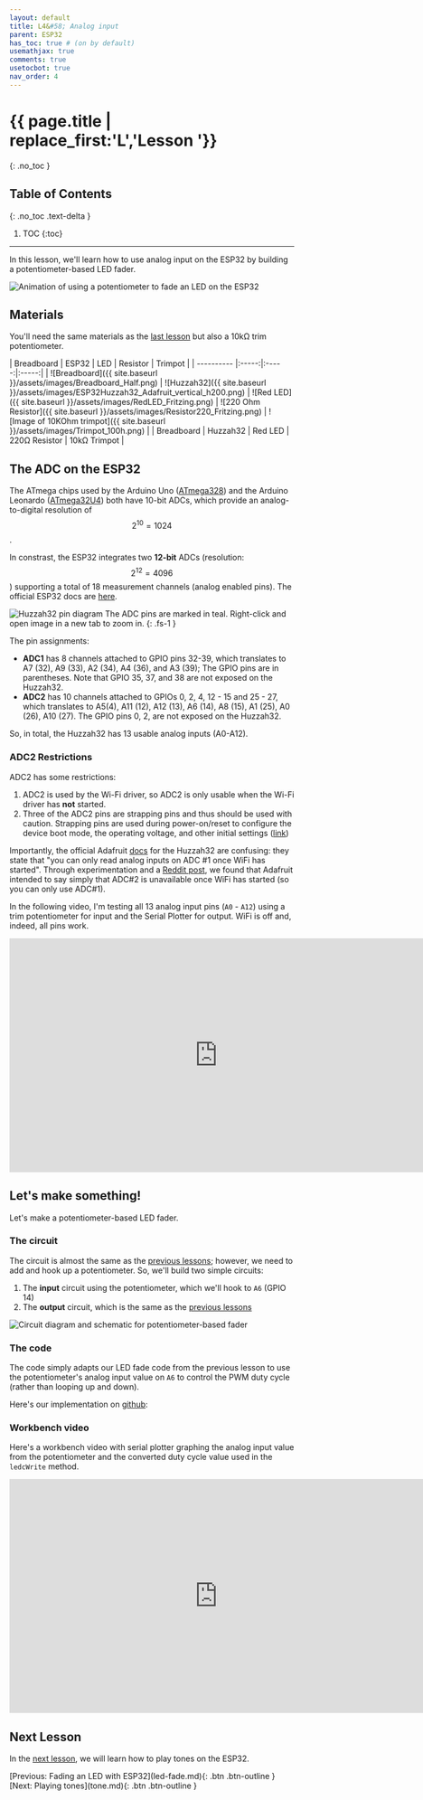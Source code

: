 ```yaml
---
layout: default
title: L4&#58; Analog input
parent: ESP32
has_toc: true # (on by default)
usemathjax: true
comments: true
usetocbot: true
nav_order: 4
---
```

# {{ page.title | replace_first:'L','Lesson '}}
{: .no_toc }

## Table of Contents
{: .no_toc .text-delta }

1. TOC
{:toc}
---

In this lesson, we'll learn how to use analog input on the ESP32 by building a potentiometer-based LED fader.

![Animation of using a potentiometer to fade an LED on the ESP32](assets/movies/Huzzah32_PotFade-optimized.gif)

## Materials

You'll need the same materials as the [last lesson](led-fade.md) but also a 10kΩ trim potentiometer.

| Breadboard | ESP32 | LED | Resistor | Trimpot | 
| ---------- |:-----:|:-----:|:-----:|
| ![Breadboard]({{ site.baseurl }}/assets/images/Breadboard_Half.png) | ![Huzzah32]({{ site.baseurl }}/assets/images/ESP32Huzzah32_Adafruit_vertical_h200.png)    | ![Red LED]({{ site.baseurl }}/assets/images/RedLED_Fritzing.png) | ![220 Ohm Resistor]({{ site.baseurl }}/assets/images/Resistor220_Fritzing.png) | ![Image of 10KOhm trimpot]({{ site.baseurl }}/assets/images/Trimpot_100h.png) | 
| Breadboard | Huzzah32  | Red LED | 220Ω Resistor | 10kΩ Trimpot |

## The ADC on the ESP32

The ATmega chips used by the Arduino Uno ([ATmega328](http://ww1.microchip.com/downloads/en/DeviceDoc/Atmel-7810-Automotive-Microcontrollers-ATmega328P_Datasheet.pdf)) and the Arduino Leonardo ([ATmega32U4](http://ww1.microchip.com/downloads/en/DeviceDoc/Atmel-7766-8-bit-AVR-ATmega16U4-32U4_Datasheet.pdf)) both have 10-bit ADCs, which provide an analog-to-digital resolution of $$2^{10}=1024$$. 

In constrast, the ESP32 integrates two **12-bit** ADCs (resolution: $$2^{12}=4096$$) supporting a total of 18 measurement channels (analog enabled pins). The official ESP32 docs are [here](https://docs.espressif.com/projects/esp-idf/en/latest/esp32/api-reference/peripherals/adc.html).

![Huzzah32 pin diagram](assets/images/AdafruitHuzzah32PinDiagram.png)
The ADC pins are marked in teal. Right-click and open image in a new tab to zoom in.
{: .fs-1 } 

The pin assignments:
- **ADC1** has 8 channels attached to GPIO pins 32-39, which translates to A7 (32), A9 (33), A2 (34), A4 (36), and A3 (39); The GPIO pins are in parentheses. Note that GPIO 35, 37, and 38 are not exposed on the Huzzah32.
- **ADC2** has 10 channels attached to GPIOs 0, 2, 4, 12 - 15 and 25 - 27, which translates to A5(4), A11 (12), A12 (13), A6 (14), A8 (15), A1 (25), A0 (26), A10 (27). The GPIO pins 0, 2, are not exposed on the Huzzah32. 

So, in total, the Huzzah32 has 13 usable analog inputs (A0-A12).

### ADC2 Restrictions
ADC2 has some restrictions:
1. ADC2 is used by the Wi-Fi driver, so ADC2 is only usable when the Wi-Fi driver has **not** started.
2. Three of the ADC2 pins are strapping pins and thus should be used with caution. Strapping pins are used during power-on/reset to configure the device boot mode, the operating voltage, and other initial settings ([link](https://www.esp32.com/viewtopic.php?t=5970))

Importantly, the official Adafruit [docs](https://learn.adafruit.com/adafruit-huzzah32-esp32-feather/pinouts) for the Huzzah32 are confusing: they state that "you can only read analog inputs on ADC #1 once WiFi has started". Through experimentation and a [Reddit post](https://www.reddit.com/r/esp32/comments/gav6mw/huzzah32_pin_diagram_draft/fp1zcz5?utm_source=share&utm_medium=web2x&context=3), we found that Adafruit intended to say simply that ADC#2 is unavailable once WiFi has started (so you can only use ADC#1).

In the following video, I'm testing all 13 analog input pins (`A0` - `A12`) using a trim potentiometer for input and the Serial Plotter for output. WiFi is off and, indeed, all pins work.

<iframe width="736" height="414" src="https://www.youtube.com/embed/8BBY-5n4e5A" frameborder="0" allow="accelerometer; autoplay; encrypted-media; gyroscope; picture-in-picture" allowfullscreen></iframe>

## Let's make something!

Let's make a potentiometer-based LED fader.

### The circuit

The circuit is almost the same as the [previous lessons](led-fade.md); however, we need to add and hook up a potentiometer. So, we'll build two simple circuits:
1. The **input** circuit using the potentiometer, which we'll hook to `A6` (GPIO 14)
2. The **output** circuit, which is the same as the [previous lessons](led-fade.md)

![Circuit diagram and schematic for potentiometer-based fader](assets/images/Huzzah32_PotFade_CircuitDiagramAndSchematic_Fritzing.png)

### The code

The code simply adapts our LED fade code from the previous lesson to use the potentiometer's analog input value on `A6` to control the PWM duty cycle (rather than looping up and down).

Here's our implementation on [github](https://github.com/makeabilitylab/arduino/tree/master/ESP32/Basics/PotFade):

<script src="https://gist-it.appspot.com/https://github.com/makeabilitylab/arduino/blob/master/ESP32/Basics/PotFade/PotFade.ino?footer=minimal"></script>

### Workbench video

Here's a workbench video with serial plotter graphing the analog input value from the potentiometer and the converted duty cycle value used in the `ledcWrite` method.

<iframe width="736" height="414" src="https://www.youtube.com/embed/E5YFtm0CLFY" frameborder="0" allow="accelerometer; autoplay; encrypted-media; gyroscope; picture-in-picture" allowfullscreen></iframe>

## Next Lesson

In the [next lesson](tone.md), we will learn how to play tones on the ESP32.

<!-- In the [next lesson](capacitive-touch-sensing.md), we will learn about and use the ESP32's built-in capacitive touch sensing module. -->

<span class="fs-6">
[Previous: Fading an LED with ESP32](led-fade.md){: .btn .btn-outline }
[Next: Playing tones](tone.md){: .btn .btn-outline }
<!-- [Next: Capacitive touch sensing with the ESP32](capacitive-touch-sensing.md){: .btn .btn-outline } -->
</span>
